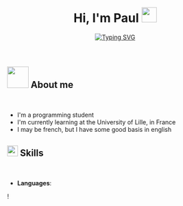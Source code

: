 <h1 align="center"><b>Hi, I'm Paul </b><img src="https://media.giphy.com/media/hvRJCLFzcasrR4ia7z/giphy.gif" width="35"></h1>

<p align="center">
<a href="https://git.io/typing-svg"><img src="https://readme-typing-svg.demolab.com?font=&pause=1000&color=2974F7&center=true&width=600&height=100&lines=I+LOVE+CODING" alt="Typing SVG" /></a>
<p>

<br>

## <picture><img src="https://github.com/Pandab1/Pandab1/img/whomai.gif" width="50px"></picture> **About me**

<br>

- I'm a programming student
- I'm currently learning at the University of Lille, in France
- I may be french, but I have some good basis in english

## <img src=https://github.com/Pandab1/Pandab1/img/skills.gif width="25px"><b> Skills</b>

<br>

<p align="center">

- **Languages**:

!